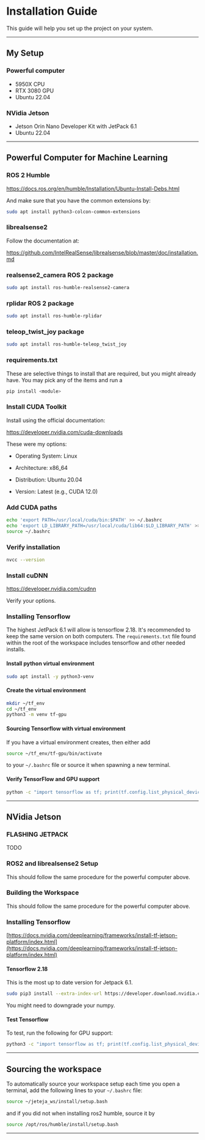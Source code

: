 # Installation Guide

This guide will help you set up the project on your system.

---

## My Setup
### Powerful computer
- 5950X CPU 
- RTX 3080 GPU
- Ubuntu 22.04
### NVidia Jetson
- Jetson Orin Nano Developer Kit with JetPack 6.1
- Ubuntu 22.04

---

## Powerful Computer for Machine Learning

### ROS 2 Humble
https://docs.ros.org/en/humble/Installation/Ubuntu-Install-Debs.html

And make sure that you have the common extensions by: 
```bash
sudo apt install python3-colcon-common-extensions
```

### librealsense2
Follow the documentation at: 

https://github.com/IntelRealSense/librealsense/blob/master/doc/installation.md

### realsense2_camera ROS 2 package
```bash
sudo apt install ros-humble-realsense2-camera
```
### rplidar ROS 2 package
```bash
sudo apt install ros-humble-rplidar
```
### teleop_twist_joy package
```bash
sudo apt install ros-humble-teleop_twist_joy
```

### requirements.txt
These are selective things to install that are required, but you might already have. You may pick any of the items and run a
```bash
pip install <module>
```

### Install CUDA Toolkit
Install using the official documentation: 

https://developer.nvidia.com/cuda-downloads

These were my options: 
* Operating System: Linux

* Architecture: x86_64

* Distribution: Ubuntu 20.04

* Version: Latest (e.g., CUDA 12.0)

### Add CUDA paths
```bash
echo 'export PATH=/usr/local/cuda/bin:$PATH' >> ~/.bashrc
echo 'export LD_LIBRARY_PATH=/usr/local/cuda/lib64:$LD_LIBRARY_PATH' >> ~/.bashrc
source ~/.bashrc
```

### Verify installation
```bash
nvcc --version
```

### Install cuDNN
https://developer.nvidia.com/cudnn

Verify your options.

### Installing Tensorflow

The highest JetPack 6.1 will allow is tensorflow 2.18. It's recommended to keep the same version on both computers. The `requirements.txt` file found within the root of the workspace includes tensorflow and other needed installs. 

#### Install python virtual environment
```bash
sudo apt install -y python3-venv
```

#### Create the virtual environment
```bash
mkdir ~/tf_env
cd ~/tf_env
python3 -m venv tf-gpu
```

#### Sourcing Tensorflow with virtual environment
If you have a virtual environment creates, then either add 
```bash
source ~/tf_env/tf-gpu/bin/activate
```
to your `~/.bashrc` file or source it when spawning a new terminal.

#### Verify TensorFlow and GPU support
```bash
python -c "import tensorflow as tf; print(tf.config.list_physical_devices('GPU'))"
```

---

## NVidia Jetson

### FLASHING JETPACK
TODO

### ROS2 and librealsense2 Setup
This should follow the same procedure for the powerful computer above.

### Building the Workspace
This should follow the same procedure for the powerful computer above.

### Installing Tensorflow
[https://docs.nvidia.com/deeplearning/frameworks/install-tf-jetson-platform/index.html](https://docs.nvidia.com/deeplearning/frameworks/install-tf-jetson-platform/index.html)

#### Tensorflow 2.18
This is the most up to date version for Jetpack 6.1.
```bash
sudo pip3 install --extra-index-url https://developer.download.nvidia.com/compute/redist/jp/v61 tensorflow==2.16.1+nv24.08
```

You might need to downgrade your numpy. 
#### Test Tensorflow 
To test, run the following for GPU support: 
```bash
python3 -c "import tensorflow as tf; print(tf.config.list_physical_devices())"
```
---

## Sourcing the workspace
To automatically source your workspace setup each time you open a terminal, add the following lines to your `~/.bashrc` file:
```bash 
source ~/jeteja_ws/install/setup.bash
```
and if you did not when installing ros2 humble, source it by 
```bash
source /opt/ros/humble/install/setup.bash
```
---